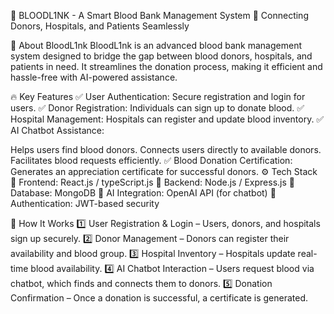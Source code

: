 
📌 BLOODL1NK - A Smart Blood Bank Management System
🚀 Connecting Donors, Hospitals, and Patients Seamlessly

🏥 About BloodL1nk
BloodL1nk is an advanced blood bank management system designed to bridge the gap between blood donors, hospitals, and patients in need. It streamlines the donation process, making it efficient and hassle-free with AI-powered assistance.

🔥 Key Features
✅ User Authentication: Secure registration and login for users.
✅ Donor Registration: Individuals can sign up to donate blood.
✅ Hospital Management: Hospitals can register and update blood inventory.
✅ AI Chatbot Assistance:

Helps users find blood donors.
Connects users directly to available donors.
Facilitates blood requests efficiently.
✅ Blood Donation Certification: Generates an appreciation certificate for successful donors.
⚙️ Tech Stack
🔹 Frontend: React.js / typeScript.js
🔹 Backend: Node.js / Express.js
🔹 Database: MongoDB
🔹 AI Integration: OpenAI API (for chatbot)
🔹 Authentication: JWT-based security

🎯 How It Works
1️⃣ User Registration & Login – Users, donors, and hospitals sign up securely.
2️⃣ Donor Management – Donors can register their availability and blood group.
3️⃣ Hospital Inventory – Hospitals update real-time blood availability.
4️⃣ AI Chatbot Interaction – Users request blood via chatbot, which finds and connects them to donors.
5️⃣ Donation Confirmation – Once a donation is successful, a certificate is generated.
